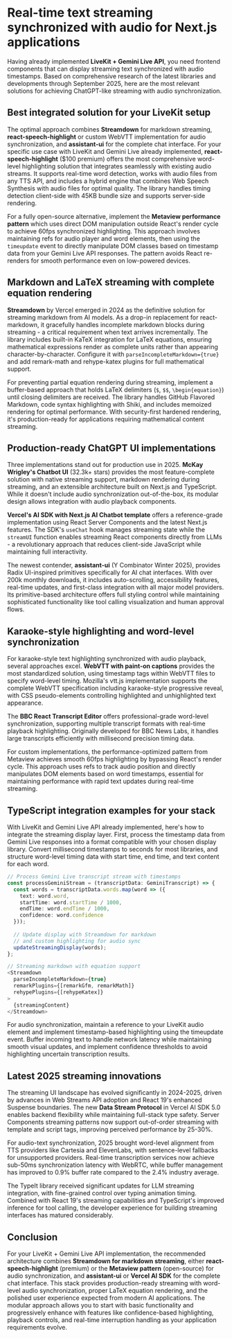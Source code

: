 # Real-time text streaming synchronized with audio for Next.js applications

Having already implemented **LiveKit + Gemini Live API**, you need frontend components that can display streaming text synchronized with audio timestamps. Based on comprehensive research of the latest libraries and developments through September 2025, here are the most relevant solutions for achieving ChatGPT-like streaming with audio synchronization.

## Best integrated solution for your LiveKit setup

The optimal approach combines **Streamdown** for markdown streaming, **react-speech-highlight** or custom WebVTT implementation for audio synchronization, and **assistant-ui** for the complete chat interface. For your specific use case with LiveKit and Gemini Live already implemented, **react-speech-highlight** ($100 premium) offers the most comprehensive word-level highlighting solution that integrates seamlessly with existing audio streams. It supports real-time word detection, works with audio files from any TTS API, and includes a hybrid engine that combines Web Speech Synthesis with audio files for optimal quality. The library handles timing detection client-side with 45KB bundle size and supports server-side rendering.

For a fully open-source alternative, implement the **Metaview performance pattern** which uses direct DOM manipulation outside React's render cycle to achieve 60fps synchronized highlighting. This approach involves maintaining refs for audio player and word elements, then using the `timeupdate` event to directly manipulate DOM classes based on timestamp data from your Gemini Live API responses. The pattern avoids React re-renders for smooth performance even on low-powered devices.

## Markdown and LaTeX streaming with complete equation rendering

**Streamdown** by Vercel emerged in 2024 as the definitive solution for streaming markdown from AI models. As a drop-in replacement for react-markdown, it gracefully handles incomplete markdown blocks during streaming - a critical requirement when text arrives incrementally. The library includes built-in KaTeX integration for LaTeX equations, ensuring mathematical expressions render as complete units rather than appearing character-by-character. Configure it with `parseIncompleteMarkdown={true}` and add remark-math and rehype-katex plugins for full mathematical support.

For preventing partial equation rendering during streaming, implement a buffer-based approach that holds LaTeX delimiters (`$`, `$$`, `\begin{equation}`) until closing delimiters are received. The library handles GitHub Flavored Markdown, code syntax highlighting with Shiki, and includes memoized rendering for optimal performance. With security-first hardened rendering, it's production-ready for applications requiring mathematical content streaming.

## Production-ready ChatGPT UI implementations  

Three implementations stand out for production use in 2025. **McKay Wrigley's Chatbot UI** (32.3k+ stars) provides the most feature-complete solution with native streaming support, markdown rendering during streaming, and an extensible architecture built on Next.js and TypeScript. While it doesn't include audio synchronization out-of-the-box, its modular design allows integration with audio playback components.

**Vercel's AI SDK with Next.js AI Chatbot template** offers a reference-grade implementation using React Server Components and the latest Next.js features. The SDK's `useChat` hook manages streaming state while the `streamUI` function enables streaming React components directly from LLMs - a revolutionary approach that reduces client-side JavaScript while maintaining full interactivity.

The newest contender, **assistant-ui** (Y Combinator Winter 2025), provides Radix UI-inspired primitives specifically for AI chat interfaces. With over 200k monthly downloads, it includes auto-scrolling, accessibility features, real-time updates, and first-class integration with all major model providers. Its primitive-based architecture offers full styling control while maintaining sophisticated functionality like tool calling visualization and human approval flows.

## Karaoke-style highlighting and word-level synchronization

For karaoke-style text highlighting synchronized with audio playback, several approaches excel. **WebVTT with paint-on captions** provides the most standardized solution, using timestamp tags within WebVTT files to specify word-level timing. Mozilla's vtt.js implementation supports the complete WebVTT specification including karaoke-style progressive reveal, with CSS pseudo-elements controlling highlighted and unhighlighted text appearance.

The **BBC React Transcript Editor** offers professional-grade word-level synchronization, supporting multiple transcript formats with real-time playback highlighting. Originally developed for BBC News Labs, it handles large transcripts efficiently with millisecond precision timing data.

For custom implementations, the performance-optimized pattern from Metaview achieves smooth 60fps highlighting by bypassing React's render cycle. This approach uses refs to track audio position and directly manipulates DOM elements based on word timestamps, essential for maintaining performance with rapid text updates during real-time streaming.

## TypeScript integration examples for your stack

With LiveKit and Gemini Live API already implemented, here's how to integrate the streaming display layer. First, process the timestamp data from Gemini Live responses into a format compatible with your chosen display library. Convert millisecond timestamps to seconds for most libraries, and structure word-level timing data with start time, end time, and text content for each word.

```typescript
// Process Gemini Live transcript stream with timestamps
const processGeminiStream = (transcriptData: GeminiTranscript) => {
  const words = transcriptData.words.map(word => ({
    text: word.word,
    startTime: word.startTime / 1000,
    endTime: word.endTime / 1000,
    confidence: word.confidence
  }));
  
  // Update display with Streamdown for markdown
  // and custom highlighting for audio sync
  updateStreamingDisplay(words);
};

// Streaming markdown with equation support
<Streamdown 
  parseIncompleteMarkdown={true}
  remarkPlugins={[remarkGfm, remarkMath]}
  rehypePlugins={[rehypeKatex]}
>
  {streamingContent}
</Streamdown>
```

For audio synchronization, maintain a reference to your LiveKit audio element and implement timestamp-based highlighting using the timeupdate event. Buffer incoming text to handle network latency while maintaining smooth visual updates, and implement confidence thresholds to avoid highlighting uncertain transcription results.

## Latest 2025 streaming innovations

The streaming UI landscape has evolved significantly in 2024-2025, driven by advances in Web Streams API adoption and React 19's enhanced Suspense boundaries. The new **Data Stream Protocol** in Vercel AI SDK 5.0 enables backend flexibility while maintaining full-stack type safety. Server Components streaming patterns now support out-of-order streaming with template and script tags, improving perceived performance by 25-30%.

For audio-text synchronization, 2025 brought word-level alignment from TTS providers like Cartesia and ElevenLabs, with sentence-level fallbacks for unsupported providers. Real-time transcription services now achieve sub-50ms synchronization latency with WebRTC, while buffer management has improved to 0.9% buffer rate compared to the 2.4% industry average.

The TypeIt library received significant updates for LLM streaming integration, with fine-grained control over typing animation timing. Combined with React 19's streaming capabilities and TypeScript's improved inference for tool calling, the developer experience for building streaming interfaces has matured considerably.

## Conclusion

For your LiveKit + Gemini Live API implementation, the recommended architecture combines **Streamdown for markdown streaming**, either **react-speech-highlight** (premium) or the **Metaview pattern** (open-source) for audio synchronization, and **assistant-ui** or **Vercel AI SDK** for the complete chat interface. This stack provides production-ready streaming with word-level audio synchronization, proper LaTeX equation rendering, and the polished user experience expected from modern AI applications. The modular approach allows you to start with basic functionality and progressively enhance with features like confidence-based highlighting, playback controls, and real-time interruption handling as your application requirements evolve.